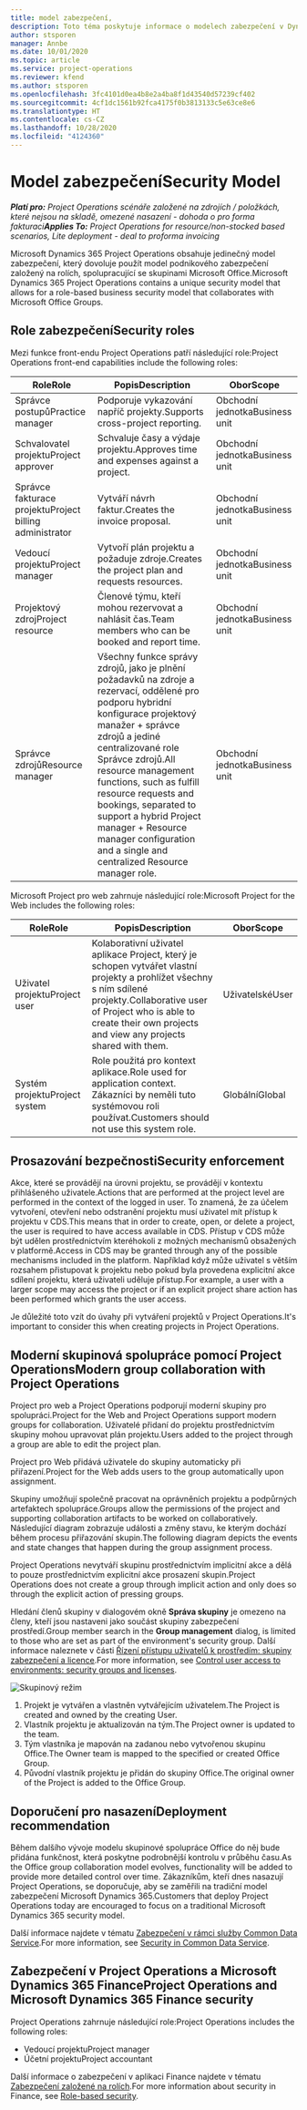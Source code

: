 ```yaml
---
title: model zabezpečení,
description: Toto téma poskytuje informace o modelech zabezpečení v Dynamics 365 Project Operations.
author: stsporen
manager: Annbe
ms.date: 10/01/2020
ms.topic: article
ms.service: project-operations
ms.reviewer: kfend
ms.author: stsporen
ms.openlocfilehash: 3fc4101d0ea4b8e2a4ba8f1d43540d57239cf402
ms.sourcegitcommit: 4cf1dc1561b92fca4175f0b3813133c5e63ce8e6
ms.translationtype: HT
ms.contentlocale: cs-CZ
ms.lasthandoff: 10/28/2020
ms.locfileid: "4124360"
---
```

# <a name="security-model"></a><span data-ttu-id="d3bf9-103">Model zabezpečení</span><span class="sxs-lookup"><span data-stu-id="d3bf9-103">Security Model</span></span>

<span data-ttu-id="d3bf9-104">_**Platí pro:** Project Operations scénáře založené na zdrojích / položkách, které nejsou na skladě, omezené nasazení - dohoda o pro forma fakturaci_</span><span class="sxs-lookup"><span data-stu-id="d3bf9-104">_**Applies To:** Project Operations for resource/non-stocked based scenarios, Lite deployment - deal to proforma invoicing_</span></span>

<span data-ttu-id="d3bf9-105">Microsoft Dynamics 365 Project Operations obsahuje jedinečný model zabezpečení, který dovoluje použít model podnikového zabezpečení založený na rolích, spolupracující se skupinami Microsoft Office.</span><span class="sxs-lookup"><span data-stu-id="d3bf9-105">Microsoft Dynamics 365 Project Operations contains a unique security model that allows for a role-based business security model that collaborates with Microsoft Office Groups.</span></span> 


## <a name="security-roles"></a><span data-ttu-id="d3bf9-106">Role zabezpečení</span><span class="sxs-lookup"><span data-stu-id="d3bf9-106">Security roles</span></span>
<span data-ttu-id="d3bf9-107">Mezi funkce front-endu Project Operations patří následující role:</span><span class="sxs-lookup"><span data-stu-id="d3bf9-107">Project Operations front-end capabilities include the following roles:</span></span>

| <span data-ttu-id="d3bf9-108">Role</span><span class="sxs-lookup"><span data-stu-id="d3bf9-108">Role</span></span>                          | <span data-ttu-id="d3bf9-109">Popis</span><span class="sxs-lookup"><span data-stu-id="d3bf9-109">Description</span></span>                                                                                                                                                                 | <span data-ttu-id="d3bf9-110">Obor</span><span class="sxs-lookup"><span data-stu-id="d3bf9-110">Scope</span></span> |
|-------------------------------|-----------------------------------------------------------------------------------------------------------------------------------------------------------------------------|------|
| <span data-ttu-id="d3bf9-111">Správce postupů</span><span class="sxs-lookup"><span data-stu-id="d3bf9-111">Practice manager</span></span>              | <span data-ttu-id="d3bf9-112">Podporuje vykazování napříč projekty.</span><span class="sxs-lookup"><span data-stu-id="d3bf9-112">Supports cross-project reporting.</span></span>                                                                                                            | <span data-ttu-id="d3bf9-113">Obchodní jednotka</span><span class="sxs-lookup"><span data-stu-id="d3bf9-113">Business unit</span></span>              |
| <span data-ttu-id="d3bf9-114">Schvalovatel projektu</span><span class="sxs-lookup"><span data-stu-id="d3bf9-114">Project approver</span></span>              | <span data-ttu-id="d3bf9-115">Schvaluje časy a výdaje projektu.</span><span class="sxs-lookup"><span data-stu-id="d3bf9-115">Approves time and expenses against a project.</span></span>                                                                                                                              | <span data-ttu-id="d3bf9-116">Obchodní jednotka</span><span class="sxs-lookup"><span data-stu-id="d3bf9-116">Business unit</span></span> |
| <span data-ttu-id="d3bf9-117">Správce fakturace projektu</span><span class="sxs-lookup"><span data-stu-id="d3bf9-117">Project billing administrator</span></span> | <span data-ttu-id="d3bf9-118">Vytváří návrh faktur.</span><span class="sxs-lookup"><span data-stu-id="d3bf9-118">Creates the invoice proposal.</span></span>                                                                                                                                                 | <span data-ttu-id="d3bf9-119">Obchodní jednotka</span><span class="sxs-lookup"><span data-stu-id="d3bf9-119">Business unit</span></span> |
| <span data-ttu-id="d3bf9-120">Vedoucí projektu</span><span class="sxs-lookup"><span data-stu-id="d3bf9-120">Project manager</span></span>               | <span data-ttu-id="d3bf9-121">Vytvoří plán projektu a požaduje zdroje.</span><span class="sxs-lookup"><span data-stu-id="d3bf9-121">Creates the project plan and requests resources.</span></span>                                                                                                                              | <span data-ttu-id="d3bf9-122">Obchodní jednotka</span><span class="sxs-lookup"><span data-stu-id="d3bf9-122">Business unit</span></span> |
| <span data-ttu-id="d3bf9-123">Projektový zdroj</span><span class="sxs-lookup"><span data-stu-id="d3bf9-123">Project resource</span></span>              | <span data-ttu-id="d3bf9-124">Členové týmu, kteří mohou rezervovat a nahlásit čas.</span><span class="sxs-lookup"><span data-stu-id="d3bf9-124">Team members who can be booked and report time.</span></span>                                                                                                          | <span data-ttu-id="d3bf9-125">Obchodní jednotka</span><span class="sxs-lookup"><span data-stu-id="d3bf9-125">Business unit</span></span>|
| <span data-ttu-id="d3bf9-126">Správce zdrojů</span><span class="sxs-lookup"><span data-stu-id="d3bf9-126">Resource manager</span></span>              | <span data-ttu-id="d3bf9-127">Všechny funkce správy zdrojů, jako je plnění požadavků na zdroje a rezervací, oddělené pro podporu hybridní konfigurace projektový manažer + správce zdrojů a jediné centralizované role Správce zdrojů.</span><span class="sxs-lookup"><span data-stu-id="d3bf9-127">All resource management functions, such as fulfill resource requests and bookings, separated to support a hybrid Project manager + Resource manager configuration and a single and centralized Resource manager role.</span></span> | <span data-ttu-id="d3bf9-128">Obchodní jednotka</span><span class="sxs-lookup"><span data-stu-id="d3bf9-128">Business unit</span></span> |


<span data-ttu-id="d3bf9-129">Microsoft Project pro web zahrnuje následující role:</span><span class="sxs-lookup"><span data-stu-id="d3bf9-129">Microsoft Project for the Web includes the following roles:</span></span>

| <span data-ttu-id="d3bf9-130">Role</span><span class="sxs-lookup"><span data-stu-id="d3bf9-130">Role</span></span>           | <span data-ttu-id="d3bf9-131">Popis</span><span class="sxs-lookup"><span data-stu-id="d3bf9-131">Description</span></span>                                                                                                        | <span data-ttu-id="d3bf9-132">Obor</span><span class="sxs-lookup"><span data-stu-id="d3bf9-132">Scope</span></span>  |
|----------------|--------------------------------------------------------------------------------------------------------------------|--------|
| <span data-ttu-id="d3bf9-133">Uživatel projektu</span><span class="sxs-lookup"><span data-stu-id="d3bf9-133">Project user</span></span>   | <span data-ttu-id="d3bf9-134">Kolaborativní uživatel aplikace Project, který je schopen vytvářet vlastní projekty a prohlížet všechny s ním sdílené projekty.</span><span class="sxs-lookup"><span data-stu-id="d3bf9-134">Collaborative user of Project   who is able to create their own projects and view any projects shared with   them.</span></span> | <span data-ttu-id="d3bf9-135">Uživatelské</span><span class="sxs-lookup"><span data-stu-id="d3bf9-135">User</span></span>   |
| <span data-ttu-id="d3bf9-136">Systém projektu</span><span class="sxs-lookup"><span data-stu-id="d3bf9-136">Project system</span></span> | <span data-ttu-id="d3bf9-137">Role použitá pro kontext aplikace.</span><span class="sxs-lookup"><span data-stu-id="d3bf9-137">Role used for application   context.</span></span> <span data-ttu-id="d3bf9-138">Zákazníci by neměli tuto systémovou roli používat.</span><span class="sxs-lookup"><span data-stu-id="d3bf9-138">Customers should not use this system role.</span></span>                                    | <span data-ttu-id="d3bf9-139">Globální</span><span class="sxs-lookup"><span data-stu-id="d3bf9-139">Global</span></span> |

## <a name="security-enforcement"></a><span data-ttu-id="d3bf9-140">Prosazování bezpečnosti</span><span class="sxs-lookup"><span data-stu-id="d3bf9-140">Security enforcement</span></span>
<span data-ttu-id="d3bf9-141">Akce, které se provádějí na úrovni projektu, se provádějí v kontextu přihlášeného uživatele.</span><span class="sxs-lookup"><span data-stu-id="d3bf9-141">Actions that are performed at the project level are performed in the context of the logged in user.</span></span> <span data-ttu-id="d3bf9-142">To znamená, že za účelem vytvoření, otevření nebo odstranění projektu musí uživatel mít přístup k projektu v CDS.</span><span class="sxs-lookup"><span data-stu-id="d3bf9-142">This means that in order to create, open, or delete a project, the user is required to have access available in CDS.</span></span> <span data-ttu-id="d3bf9-143">Přístup v CDS může být udělen prostřednictvím kteréhokoli z možných mechanismů obsažených v platformě.</span><span class="sxs-lookup"><span data-stu-id="d3bf9-143">Access in CDS may be granted through any of the possible mechanisms included in the platform.</span></span> <span data-ttu-id="d3bf9-144">Například když může uživatel s větším rozsahem přistupovat k projektu nebo pokud byla provedena explicitní akce sdílení projektu, která uživateli uděluje přístup.</span><span class="sxs-lookup"><span data-stu-id="d3bf9-144">For example, a user with a larger scope may access the project or if an explicit project share action has been performed which grants the user access.</span></span>

<span data-ttu-id="d3bf9-145">Je důležité toto vzít do úvahy při vytváření projektů v Project Operations.</span><span class="sxs-lookup"><span data-stu-id="d3bf9-145">It's important to consider this when creating projects in Project Operations.</span></span>

## <a name="modern-group-collaboration-with-project-operations"></a><span data-ttu-id="d3bf9-146">Moderní skupinová spolupráce pomocí Project Operations</span><span class="sxs-lookup"><span data-stu-id="d3bf9-146">Modern group collaboration with Project Operations</span></span>
<span data-ttu-id="d3bf9-147">Project pro web a Project Operations podporují moderní skupiny pro spolupráci.</span><span class="sxs-lookup"><span data-stu-id="d3bf9-147">Project for the Web and Project Operations support modern groups for collaboration.</span></span> <span data-ttu-id="d3bf9-148">Uživatelé přidaní do projektu prostřednictvím skupiny mohou upravovat plán projektu.</span><span class="sxs-lookup"><span data-stu-id="d3bf9-148">Users added to the project through a group are able to edit the project plan.</span></span>

<span data-ttu-id="d3bf9-149">Project pro Web přidává uživatele do skupiny automaticky při přiřazení.</span><span class="sxs-lookup"><span data-stu-id="d3bf9-149">Project for the Web adds users to the group automatically upon assignment.</span></span>

<span data-ttu-id="d3bf9-150">Skupiny umožňují společně pracovat na oprávněních projektu a podpůrných artefaktech spolupráce.</span><span class="sxs-lookup"><span data-stu-id="d3bf9-150">Groups allow the permissions of the project and supporting collaboration artifacts to be worked on collaboratively.</span></span> <span data-ttu-id="d3bf9-151">Následující diagram zobrazuje události a změny stavu, ke kterým dochází během procesu přiřazování skupin.</span><span class="sxs-lookup"><span data-stu-id="d3bf9-151">The following diagram depicts the events and state changes that happen during the group assignment process.</span></span>

<span data-ttu-id="d3bf9-152">Project Operations nevytváří skupinu prostřednictvím implicitní akce a dělá to pouze prostřednictvím explicitní akce prosazení skupin.</span><span class="sxs-lookup"><span data-stu-id="d3bf9-152">Project Operations does not create a group through implicit action and only does so through the explicit action of pressing groups.</span></span>

<span data-ttu-id="d3bf9-153">Hledání členů skupiny v dialogovém okně **Správa skupiny** je omezeno na členy, kteří jsou nastaveni jako součást skupiny zabezpečení prostředí.</span><span class="sxs-lookup"><span data-stu-id="d3bf9-153">Group member search in the **Group management** dialog, is limited to those who are set as part of the environment's security group.</span></span> <span data-ttu-id="d3bf9-154">Další informace naleznete v části [Řízení přístupu uživatelů k prostředím: skupiny zabezpečení a licence](https://docs.microsoft.com/power-platform/admin/control-user-access).</span><span class="sxs-lookup"><span data-stu-id="d3bf9-154">For more information, see [Control user access to environments: security groups and licenses](https://docs.microsoft.com/power-platform/admin/control-user-access).</span></span>

![Skupinový režim](./media/groupsmode.png)

1. <span data-ttu-id="d3bf9-156">Projekt je vytvářen a vlastněn vytvářejícím uživatelem.</span><span class="sxs-lookup"><span data-stu-id="d3bf9-156">The Project is created and owned by the creating User.</span></span>
2. <span data-ttu-id="d3bf9-157">Vlastník projektu je aktualizován na tým.</span><span class="sxs-lookup"><span data-stu-id="d3bf9-157">The Project owner is updated to the team.</span></span>
3. <span data-ttu-id="d3bf9-158">Tým vlastníka je mapován na zadanou nebo vytvořenou skupinu Office.</span><span class="sxs-lookup"><span data-stu-id="d3bf9-158">The Owner team is mapped to the specified or created Office Group.</span></span>
4. <span data-ttu-id="d3bf9-159">Původní vlastník projektu je přidán do skupiny Office.</span><span class="sxs-lookup"><span data-stu-id="d3bf9-159">The original owner of the Project is added to the Office Group.</span></span>

## <a name="deployment-recommendation"></a><span data-ttu-id="d3bf9-160">Doporučení pro nasazení</span><span class="sxs-lookup"><span data-stu-id="d3bf9-160">Deployment recommendation</span></span>
<span data-ttu-id="d3bf9-161">Během dalšího vývoje modelu skupinové spolupráce Office do něj bude přidána funkčnost, která poskytne podrobnější kontrolu v průběhu času.</span><span class="sxs-lookup"><span data-stu-id="d3bf9-161">As the Office group collaboration model evolves, functionality will be added to provide more detailed control over time.</span></span> <span data-ttu-id="d3bf9-162">Zákazníkům, kteří dnes nasazují Project Operations, se doporučuje, aby se zaměřili na tradiční model zabezpečení Microsoft Dynamics 365.</span><span class="sxs-lookup"><span data-stu-id="d3bf9-162">Customers that deploy Project Operations today are encouraged to focus on a traditional Microsoft Dynamics 365 security model.</span></span>

<span data-ttu-id="d3bf9-163">Další informace najdete v tématu [Zabezpečení v rámci služby Common Data Service](https://docs.microsoft.com/power-platform/admin/wp-security).</span><span class="sxs-lookup"><span data-stu-id="d3bf9-163">For more information, see [Security in Common Data Service](https://docs.microsoft.com/power-platform/admin/wp-security).</span></span>

## <a name="project-operations-and-microsoft-dynamics-365-finance-security"></a><span data-ttu-id="d3bf9-164">Zabezpečení v Project Operations a Microsoft Dynamics 365 Finance</span><span class="sxs-lookup"><span data-stu-id="d3bf9-164">Project Operations and Microsoft Dynamics 365 Finance security</span></span>
<span data-ttu-id="d3bf9-165">Project Operations zahrnuje následující role:</span><span class="sxs-lookup"><span data-stu-id="d3bf9-165">Project Operations includes the following roles:</span></span>

- <span data-ttu-id="d3bf9-166">Vedoucí projektu</span><span class="sxs-lookup"><span data-stu-id="d3bf9-166">Project manager</span></span>
- <span data-ttu-id="d3bf9-167">Účetní projektu</span><span class="sxs-lookup"><span data-stu-id="d3bf9-167">Project accountant</span></span>

<span data-ttu-id="d3bf9-168">Další informace o zabezpečení v aplikaci Finance najdete v tématu [Zabezpečení založené na rolích](https://docs.microsoft.com/dynamics365/fin-ops-core/dev-itpro/sysadmin/role-based-security).</span><span class="sxs-lookup"><span data-stu-id="d3bf9-168">For more information about security in Finance, see [Role-based security](https://docs.microsoft.com/dynamics365/fin-ops-core/dev-itpro/sysadmin/role-based-security).</span></span>


